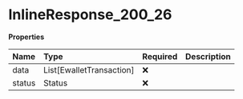 # InlineResponse_200_26

**Properties**

| Name   | Type                     | Required | Description |
| :----- | :----------------------- | :------- | :---------- |
| data   | List[EwalletTransaction] | ❌       |             |
| status | Status                   | ❌       |             |
